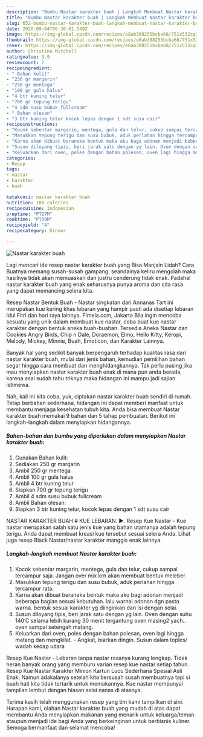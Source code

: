 ```yaml
---
description: "Bumbu Nastar karakter buah | Langkah Membuat Nastar karakter buah Yang Mudah Dan Praktis"
title: "Bumbu Nastar karakter buah | Langkah Membuat Nastar karakter buah Yang Mudah Dan Praktis"
slug: 652-bumbu-nastar-karakter-buah-langkah-membuat-nastar-karakter-buah-yang-mudah-dan-praktis
date: 2020-09-04T06:38:01.549Z
image: https://img-global.cpcdn.com/recipes/e8ab388255bcba68/751x532cq70/nastar-karakter-buah-foto-resep-utama.jpg
thumbnail: https://img-global.cpcdn.com/recipes/e8ab388255bcba68/751x532cq70/nastar-karakter-buah-foto-resep-utama.jpg
cover: https://img-global.cpcdn.com/recipes/e8ab388255bcba68/751x532cq70/nastar-karakter-buah-foto-resep-utama.jpg
author: Christina Mitchell
ratingvalue: 3.9
reviewcount: 7
recipeingredient:
- " Bahan kulit"
- "250 gr margarin"
- "250 gr mentega"
- "100 gr gula halus"
- "4 btr kuning telur"
- "700 gr tepung terigu"
- "4 sdm susu bubuk fullcream"
- " Bahan olesan"
- "3 btr kuning telur kocok lepas dengan 1 sdt susu cair"
recipeinstructions:
- "Kocok sebentar margarin, mentega, gula dan telur, cukup sampai tercampur saja. Jangan over mix krn akan membuat bentuk meleber."
- "Masukkan tepung terigu dan susu bubuk, aduk perlahan hingga tercampur rata."
- "Karna akan dibuat beraneka bentuk maka aku bagi adonan menjadi beberapa bagian sesuai kebutuhan. lalu warnai adonan dgn pasta warna. bentuk sesuai karakter yg diinginkan dan isi dengan selai."
- "Susun diloyang tipis, beri jarak satu dengan yg lain. Oven dengan suhu 140’C selama lebih kurang 30 menit tergantung oven masing2 yach.. oven sampai setengah matang."
- "Keluarkan dari oven, poles dengan bahan polesan, oven lagi hingga matang dan mengkilat.  Angkat, biarkan dingin. Susun dalam toples/ wadah kedap udara"
categories:
- Resep
tags:
- nastar
- karakter
- buah

katakunci: nastar karakter buah 
nutrition: 108 calories
recipecuisine: Indonesian
preptime: "PT27M"
cooktime: "PT39M"
recipeyield: "4"
recipecategory: Dinner

---
```



![Nastar karakter buah](https://img-global.cpcdn.com/recipes/e8ab388255bcba68/751x532cq70/nastar-karakter-buah-foto-resep-utama.jpg)

Lagi mencari ide resep nastar karakter buah yang Bisa Manjain Lidah? Cara Buatnya memang susah-susah gampang. seandainya keliru mengolah maka hasilnya tidak akan memuaskan dan justru cenderung tidak enak. Padahal nastar karakter buah yang enak seharusnya punya aroma dan cita rasa yang dapat memancing selera kita.

Resep Nastar Bentuk Buah - Nastar singkatan dari Annanas Tart ini merupakan kue kering khas lebaran yang hampir pasti ada disetiap lebaran Idul Fitri dan hari raya lainnya. Fimela.com, Jakarta Bila ingin mencoba sesuatu yang unik dalam membuat kue nastar, coba buat kue nastar karakter dengan bentuk aneka buah-buahan. Tersedia Aneka Nastar dan Cookies Angry Birds, Chip n Dale, Doraemon, Elmo, Hello Kitty, Keropi, Melody, Mickey, Minnie, Buah, Emoticon, dan Karakter Lainnya.

Banyak hal yang sedikit banyak berpengaruh terhadap kualitas rasa dari nastar karakter buah, mulai dari jenis bahan, kemudian pemilihan bahan segar hingga cara membuat dan menghidangkannya. Tak perlu pusing jika mau menyiapkan nastar karakter buah enak di mana pun anda berada, karena asal sudah tahu triknya maka hidangan ini mampu jadi sajian istimewa.


Nah, kali ini kita coba, yuk, ciptakan nastar karakter buah sendiri di rumah. Tetap berbahan sederhana, hidangan ini dapat memberi manfaat untuk membantu menjaga kesehatan tubuh kita. Anda bisa membuat Nastar karakter buah memakai 9 bahan dan 5 tahap pembuatan. Berikut ini langkah-langkah dalam menyiapkan hidangannya.

<!--inarticleads1-->

##### Bahan-bahan dan bumbu yang diperlukan dalam menyiapkan Nastar karakter buah:

1. Gunakan  Bahan kulit:
1. Sediakan 250 gr margarin
1. Ambil 250 gr mentega
1. Ambil 100 gr gula halus
1. Ambil 4 btr kuning telur
1. Siapkan 700 gr tepung terigu
1. Ambil 4 sdm susu bubuk fullcream
1. Ambil  Bahan olesan:
1. Siapkan 3 btr kuning telur, kocok lepas dengan 1 sdt susu cair


NASTAR KARAKTER BUAH # KUE LEBARAN. ►. Resep Kue Nastar - Kue nastar merupakan salah satu jenis kue yang bahan utamanya adalah tepung terigu. Anda dapat membuat kreasi kue tersebut sesuai selera Anda. Lihat juga resep Black Nastar/nastar karakter manggis enak lainnya. 

<!--inarticleads2-->

##### Langkah-langkah membuat Nastar karakter buah:

1. Kocok sebentar margarin, mentega, gula dan telur, cukup sampai tercampur saja. Jangan over mix krn akan membuat bentuk meleber.
1. Masukkan tepung terigu dan susu bubuk, aduk perlahan hingga tercampur rata.
1. Karna akan dibuat beraneka bentuk maka aku bagi adonan menjadi beberapa bagian sesuai kebutuhan. lalu warnai adonan dgn pasta warna. bentuk sesuai karakter yg diinginkan dan isi dengan selai.
1. Susun diloyang tipis, beri jarak satu dengan yg lain. Oven dengan suhu 140’C selama lebih kurang 30 menit tergantung oven masing2 yach.. oven sampai setengah matang.
1. Keluarkan dari oven, poles dengan bahan polesan, oven lagi hingga matang dan mengkilat.  - Angkat, biarkan dingin. Susun dalam toples/ wadah kedap udara


Resep Kue Nastar - Lebaran tanpa nastar rasanya kurang lengkap. Tidak heran banyak orang yang memburu varian resep kue nastar setiap tahun. Resep Kue Nastar Karakter Minion Kartun Lucu Sederhana Spesial Asli Enak. Namun adakalanya setelah kita bersusah susah membuatnya tapi si buah hati kita tidak tertarik untuk memakannya. Kue nastar mempunyai tampilan lembut dengan hiasan selai nanas di atasnya. 

Terima kasih telah menggunakan resep yang tim kami tampilkan di sini. Harapan kami, olahan Nastar karakter buah yang mudah di atas dapat membantu Anda menyiapkan makanan yang menarik untuk keluarga/teman ataupun menjadi ide bagi Anda yang berkeinginan untuk berbisnis kuliner. Semoga bermanfaat dan selamat mencoba!
